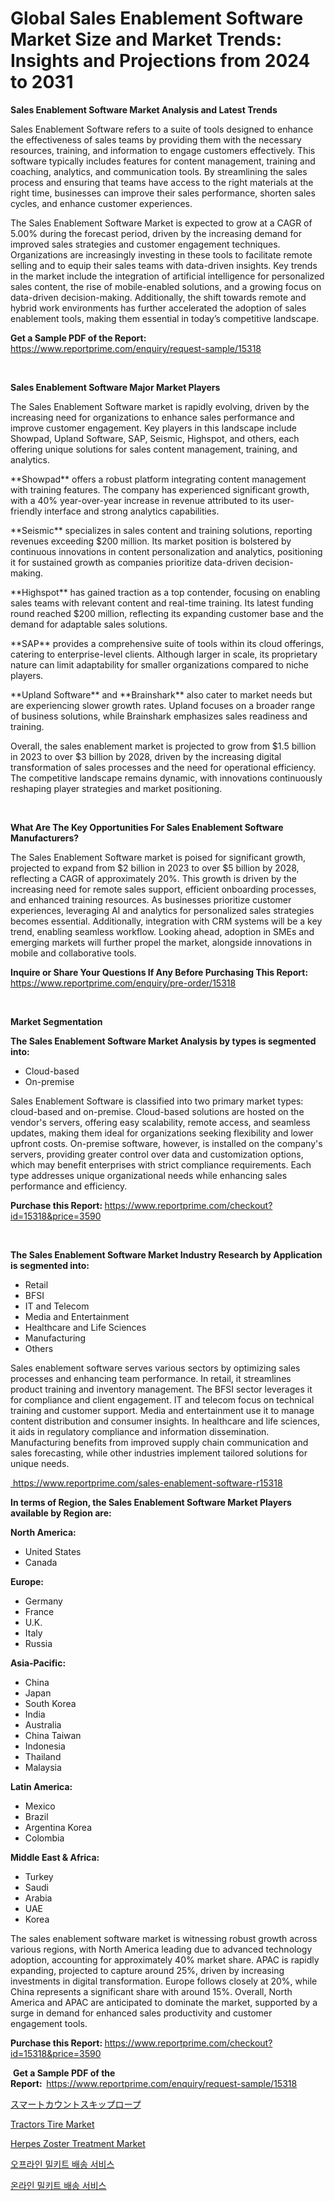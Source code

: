 <p><h1>Global Sales Enablement Software Market Size and Market Trends: Insights and Projections from 2024 to 2031</h1></p><p><strong>Sales Enablement Software Market Analysis and Latest Trends</strong></p>
<p><p>Sales Enablement Software refers to a suite of tools designed to enhance the effectiveness of sales teams by providing them with the necessary resources, training, and information to engage customers effectively. This software typically includes features for content management, training and coaching, analytics, and communication tools. By streamlining the sales process and ensuring that teams have access to the right materials at the right time, businesses can improve their sales performance, shorten sales cycles, and enhance customer experiences.</p><p>The Sales Enablement Software Market is expected to grow at a CAGR of 5.00% during the forecast period, driven by the increasing demand for improved sales strategies and customer engagement techniques. Organizations are increasingly investing in these tools to facilitate remote selling and to equip their sales teams with data-driven insights. Key trends in the market include the integration of artificial intelligence for personalized sales content, the rise of mobile-enabled solutions, and a growing focus on data-driven decision-making. Additionally, the shift towards remote and hybrid work environments has further accelerated the adoption of sales enablement tools, making them essential in today’s competitive landscape.</p></p>
<p><strong>Get a Sample PDF of the Report:&nbsp;</strong> <a href="https://www.reportprime.com/enquiry/request-sample/15318">https://www.reportprime.com/enquiry/request-sample/15318</a></p>
<p>&nbsp;</p>
<p><strong>Sales Enablement Software Major Market Players</strong></p>
<p><p>The Sales Enablement Software market is rapidly evolving, driven by the increasing need for organizations to enhance sales performance and improve customer engagement. Key players in this landscape include Showpad, Upland Software, SAP, Seismic, Highspot, and others, each offering unique solutions for sales content management, training, and analytics.</p><p>**Showpad** offers a robust platform integrating content management with training features. The company has experienced significant growth, with a 40% year-over-year increase in revenue attributed to its user-friendly interface and strong analytics capabilities. </p><p>**Seismic** specializes in sales content and training solutions, reporting revenues exceeding $200 million. Its market position is bolstered by continuous innovations in content personalization and analytics, positioning it for sustained growth as companies prioritize data-driven decision-making.</p><p>**Highspot** has gained traction as a top contender, focusing on enabling sales teams with relevant content and real-time training. Its latest funding round reached $200 million, reflecting its expanding customer base and the demand for adaptable sales solutions.</p><p>**SAP** provides a comprehensive suite of tools within its cloud offerings, catering to enterprise-level clients. Although larger in scale, its proprietary nature can limit adaptability for smaller organizations compared to niche players.</p><p>**Upland Software** and **Brainshark** also cater to market needs but are experiencing slower growth rates. Upland focuses on a broader range of business solutions, while Brainshark emphasizes sales readiness and training.</p><p>Overall, the sales enablement market is projected to grow from $1.5 billion in 2023 to over $3 billion by 2028, driven by the increasing digital transformation of sales processes and the need for operational efficiency. The competitive landscape remains dynamic, with innovations continuously reshaping player strategies and market positioning.</p></p>
<p>&nbsp;</p>
<p><strong>What Are The Key Opportunities For Sales Enablement Software Manufacturers?</strong></p>
<p><p>The Sales Enablement Software market is poised for significant growth, projected to expand from $2 billion in 2023 to over $5 billion by 2028, reflecting a CAGR of approximately 20%. This growth is driven by the increasing need for remote sales support, efficient onboarding processes, and enhanced training resources. As businesses prioritize customer experiences, leveraging AI and analytics for personalized sales strategies becomes essential. Additionally, integration with CRM systems will be a key trend, enabling seamless workflow. Looking ahead, adoption in SMEs and emerging markets will further propel the market, alongside innovations in mobile and collaborative tools.</p></p>
<p><strong>Inquire or Share Your Questions If Any Before Purchasing This Report:</strong> <a href="https://www.reportprime.com/enquiry/pre-order/15318">https://www.reportprime.com/enquiry/pre-order/15318</a></p>
<p>&nbsp;</p>
<p><strong>Market Segmentation</strong></p>
<p><strong>The Sales Enablement Software Market Analysis by types is segmented into:</strong></p>
<p><ul><li>Cloud-based</li><li>On-premise</li></ul></p>
<p><p>Sales Enablement Software is classified into two primary market types: cloud-based and on-premise. Cloud-based solutions are hosted on the vendor's servers, offering easy scalability, remote access, and seamless updates, making them ideal for organizations seeking flexibility and lower upfront costs. On-premise software, however, is installed on the company's servers, providing greater control over data and customization options, which may benefit enterprises with strict compliance requirements. Each type addresses unique organizational needs while enhancing sales performance and efficiency.</p></p>
<p><strong>Purchase this Report:&nbsp;</strong><a href="https://www.reportprime.com/checkout?id=15318&price=3590">https://www.reportprime.com/checkout?id=15318&price=3590</a></p>
<p>&nbsp;</p>
<p><strong>The Sales Enablement Software Market Industry Research by Application is segmented into:</strong></p>
<p><ul><li>Retail</li><li>BFSI</li><li>IT and Telecom</li><li>Media and Entertainment</li><li>Healthcare and Life Sciences</li><li>Manufacturing</li><li>Others</li></ul></p>
<p><p>Sales enablement software serves various sectors by optimizing sales processes and enhancing team performance. In retail, it streamlines product training and inventory management. The BFSI sector leverages it for compliance and client engagement. IT and telecom focus on technical training and customer support. Media and entertainment use it to manage content distribution and consumer insights. In healthcare and life sciences, it aids in regulatory compliance and information dissemination. Manufacturing benefits from improved supply chain communication and sales forecasting, while other industries implement tailored solutions for unique needs.</p></p>
<p><a href="https://www.reportprime.com/sales-enablement-software-r15318">&nbsp;https://www.reportprime.com/sales-enablement-software-r15318</a></p>
<p><strong>In terms of Region, the Sales Enablement Software Market Players available by Region are:</strong></p>
<p>
    <p> <strong> North America: </strong>
        <ul>
            <li>United States</li>
            <li>Canada</li>
        </ul>
        </p> 
    <p> <strong> Europe: </strong>
        <ul>
            <li>Germany</li>
            <li>France</li>
            <li>U.K.</li>
            <li>Italy</li>
            <li>Russia</li>
        </ul>
        </p> 
    <p> <strong> Asia-Pacific: </strong>
        <ul>
            <li>China</li>
            <li>Japan</li>
            <li>South Korea</li>
            <li>India</li>
            <li>Australia</li>
            <li>China Taiwan</li>
            <li>Indonesia</li>
            <li>Thailand</li>
            <li>Malaysia</li>
        </ul>
        </p> 
    <p> <strong> Latin America: </strong>
        <ul>
            <li>Mexico</li>
            <li>Brazil</li>
            <li>Argentina Korea</li>
            <li>Colombia</li>
        </ul>
        </p> 
    <p> <strong> Middle East & Africa: </strong>
        <ul>
            <li>Turkey</li>
            <li>Saudi</li>
            <li>Arabia</li>
            <li>UAE</li>
            <li>Korea</li>
        </ul>
    </p>
    </p>
<p><p>The sales enablement software market is witnessing robust growth across various regions, with North America leading due to advanced technology adoption, accounting for approximately 40% market share. APAC is rapidly expanding, projected to capture around 25%, driven by increasing investments in digital transformation. Europe follows closely at 20%, while China represents a significant share with around 15%. Overall, North America and APAC are anticipated to dominate the market, supported by a surge in demand for enhanced sales productivity and customer engagement tools.</p></p>
<p><strong>Purchase this Report: </strong><a href="https://www.reportprime.com/checkout?id=15318&price=3590">https://www.reportprime.com/checkout?id=15318&price=3590</a></p>
<p>&nbsp;<strong>Get a Sample PDF of the Report:&nbsp;&nbsp;</strong><a href="https://www.reportprime.com/enquiry/request-sample/15318">https://www.reportprime.com/enquiry/request-sample/15318</a></p>
<p><strong></strong></p>
<p><p><a href="https://medium.com/@ursulastark1948/smart-counting-skipping-rope-market-%E3%81%AE%E3%82%B0%E3%83%AD%E3%83%BC%E3%83%90%E3%83%AB%E5%B8%82%E5%A0%B4%E6%A6%82%E8%A6%81%E3%81%AF-%E4%B8%96%E7%95%8C%E3%81%8A%E3%82%88%E3%81%B3%E4%B8%BB%E8%A6%81%E5%B8%82%E5%A0%B4%E3%81%AB%E3%81%8A%E3%81%91%E3%82%8B%E6%A5%AD%E7%95%8C%E3%81%AB%E5%BD%B1%E9%9F%BF%E3%82%92%E4%B8%8E%E3%81%88%E3%82%8B%E4%B8%BB%E8%A6%81%E3%81%AA%E3%83%88%E3%83%AC%E3%83%B3%E3%83%89%E3%81%AB%E3%81%A4%E3%81%84%E3%81%A6-%E7%8B%AC%E8%87%AA%E3%81%AE%E8%A6%96%E7%82%B9%E3%82%92%E6%8F%90%E4%BE%9B%E3%81%97%E3%81%BE%E3%81%99-2f2eace4f784?postPublishedType=initial">スマートカウントスキップロープ</a></p><p><a href="https://issuu.com/reportprime-2/docs/tractors-tire-market-size-2030.pptx_5837f422d09c95">Tractors Tire Market</a></p><p><a href="https://github.com/marloy8/Market-Research-Report-List-6/blob/main/herpes-zoster-treatment-market.md">Herpes Zoster Treatment Market</a></p><p><a href="https://medium.com/@sheldondtickinson9867/offline-meal-kit-delivery-service-market-%EC%9D%98-%EA%B8%80%EB%A1%9C%EB%B2%8C-%EC%8B%9C%EC%9E%A5-%EA%B0%9C%EC%9A%94%EB%8A%94-%EC%A0%84-%EC%84%B8%EA%B3%84-%EB%B0%8F-%EC%A3%BC%EC%9A%94-%EC%8B%9C%EC%9E%A5%EC%9D%98-%EC%82%B0%EC%97%85%EC%97%90-%EC%98%81%ED%96%A5%EC%9D%84-%EB%AF%B8%EC%B9%98%EB%8A%94-%EC%A3%BC%EC%9A%94-%ED%8A%B8%EB%A0%8C%EB%93%9C%EC%97%90-%EB%8C%80%ED%95%9C-%EB%8F%85%ED%8A%B9%ED%95%9C-0702d6c11927">오프라인 밀키트 배송 서비스</a></p><p><a href="https://medium.com/@sheldondtickinson9867/online-meal-kit-delivery-service-market-%EC%9D%98-%EA%B8%80%EB%A1%9C%EB%B2%8C-%EC%8B%9C%EC%9E%A5-%EA%B0%9C%EC%9A%94%EB%8A%94-%EC%A0%84-%EC%84%B8%EA%B3%84-%EB%B0%8F-%EC%A3%BC%EC%9A%94-%EC%8B%9C%EC%9E%A5%EC%9D%98-%EC%82%B0%EC%97%85%EC%97%90-%EC%98%81%ED%96%A5%EC%9D%84-%EB%AF%B8%EC%B9%98%EB%8A%94-%EC%A3%BC%EC%9A%94-%ED%8A%B8%EB%A0%8C%EB%93%9C%EC%97%90-%EB%8C%80%ED%95%9C-%EB%8F%85%ED%8A%B9%ED%95%9C-%EA%B4%80%EC%A0%90%EC%9D%84-f6eca74dd49d">온라인 밀키트 배송 서비스</a></p></p>